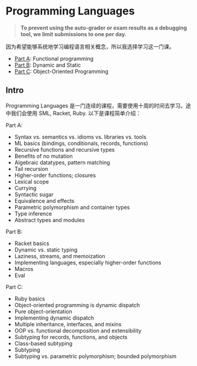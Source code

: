 # Programming Languages

> **To prevent using the auto-grader or exam results as a debugging tool, we limit submissions to one per day.**

因为希望能够系统地学习编程语言相关概念，所以我选择学习这一门课。

* [Part A](https://www.coursera.org/learn/programming-languages): Functional programming
* [Part B](https://www.coursera.org/learn/programming-languages-part-b): Dynamic and Static
* [Part C](https://www.coursera.org/learn/programming-languages-part-c): Object-Oriented Programming

## Intro

Programming Languages 是一门连续的课程，需要使用十周的时间去学习。途中我们会使用 SML, Racket, Ruby. 以下是课程简单介绍： 

Part A:

* Syntax vs. semantics vs. idioms vs. libraries vs. tools
* ML basics (bindings, conditionals, records, functions)
* Recursive functions and recursive types
* Benefits of no mutation
* Algebraic datatypes, pattern matching
* Tail recursion
* Higher-order functions; closures
* Lexical scope
* Currying
* Syntactic sugar
* Equivalence and effects
* Parametric polymorphism and container types
* Type inference
* Abstract types and modules

Part B:

* Racket basics
* Dynamic vs. static typing
* Laziness, streams, and memoization
* Implementing languages, especially higher-order functions
* Macros
* Eval

Part C:

* Ruby basics
* Object-oriented programming is dynamic dispatch
* Pure object-orientation
* Implementing dynamic dispatch
* Multiple inheritance, interfaces, and mixins
* OOP vs. functional decomposition and extensibility
* Subtyping for records, functions, and objects
* Class-based subtyping
* Subtyping
* Subtyping vs. parametric polymorphism; bounded polymorphism
